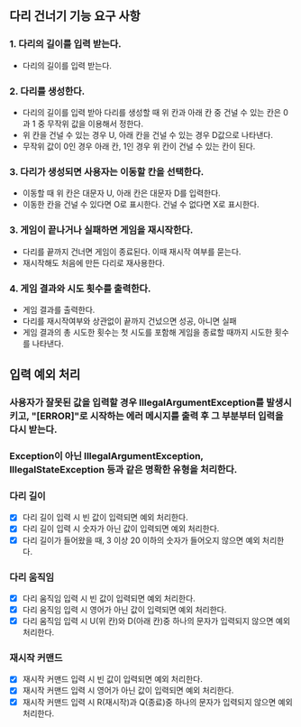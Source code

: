 
## 다리 건너기 기능 요구 사항

### 1. 다리의 길이를 입력 받는다.
- 다리의 길이를 입력 받는다.

### 2. 다리를 생성한다.
- 다리의 길이를 입력 받아 다리를 생성할 때 위 칸과 아래 칸 중 건널 수 있는 칸은 0과 1 중 무작위 값을 이용해서 정한다.
- 위 칸을 건널 수 있는 경우 U, 아래 칸을 건널 수 있는 경우 D값으로 나타낸다.
- 무작위 값이 0인 경우 아래 칸, 1인 경우 위 칸이 건널 수 있는 칸이 된다.

### 3. 다리가 생성되면 사용자는 이동할 칸을 선택한다.
- 이동할 때 위 칸은 대문자 U, 아래 칸은 대문자 D를 입력한다.
- 이동한 칸을 건널 수 있다면 O로 표시한다. 건널 수 없다면 X로 표시한다.

### 3. 게임이 끝나거나 실패하면 게임을 재시작한다.
- 다리를 끝까지 건너면 게임이 종료된다. 이때 재시작 여부를 묻는다.
- 재시작해도 처음에 만든 다리로 재사용한다.

### 4. 게임 결과와 시도 횟수를 출력한다.
- 게임 결과를 출력한다.
- 다리를 재시작여부와 상관없이 끝까지 건넜으면 성공, 아니면 실패
- 게임 결과의 총 시도한 횟수는 첫 시도를 포함해 게임을 종료할 때까지 시도한 횟수를 나타낸다.





## 입력 예외 처리
### 사용자가 잘못된 값을 입력할 경우 IllegalArgumentException를 발생시키고, "[ERROR]"로 시작하는 에러 메시지를 출력 후 그 부분부터 입력을 다시 받는다.
### Exception이 아닌 IllegalArgumentException, IllegalStateException 등과 같은 명확한 유형을 처리한다.

### 다리 길이
- [x] 다리 길이 입력 시 빈 값이 입력되면 예외 처리한다.
- [x] 다리 길이 입력 시 숫자가 아닌 값이 입력되면 예외 처리한다.
- [x] 다리 길이가 들어왔을 때, 3 이상 20 이하의 숫자가 들어오지 않으면 예외 처리한다.

### 다리 움직임
- [x] 다리 움직임 입력 시 빈 값이 입력되면 예외 처리한다.
- [x] 다리 움직임 입력 시 영어가 아닌 값이 입력되면 예외 처리한다.
- [x] 다리 움직임 입력 시 U(위 칸)와 D(아래 칸)중 하나의 문자가 입력되지 않으면 예외 처리한다.

### 재시작 커맨드
- [x] 재시작 커맨드 입력 시 빈 값이 입력되면 예외 처리한다.
- [x] 재시작 커맨드 입력 시 영어가 아닌 값이 입력되면 예외 처리한다.
- [x] 재시작 커맨드 입력 시 R(재시작)과 Q(종료)중 하나의 문자가 입력되지 않으면 예외 처리한다.
